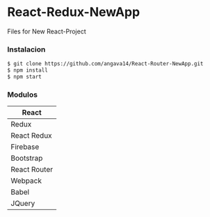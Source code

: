 # React-Redux-NewApp
Files for New React-Project

### Instalacion

```sh
$ git clone https://github.com/angava14/React-Router-NewApp.git
$ npm install
$ npm start

```

### Modulos

|React |
|--------|
|Redux|
|React Redux|
| Firebase|
|Bootstrap|
|React Router|
|Webpack|
|Babel|
|JQuery|
